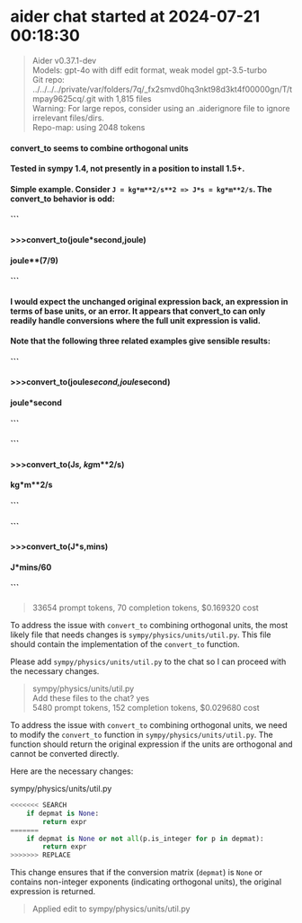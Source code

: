 
# aider chat started at 2024-07-21 00:18:30

> Aider v0.37.1-dev  
> Models: gpt-4o with diff edit format, weak model gpt-3.5-turbo  
> Git repo: ../../../../private/var/folders/7q/_fx2smvd0hq3nkt98d3kt4f00000gn/T/tmpay9625cq/.git with 1,815 files  
> Warning: For large repos, consider using an .aiderignore file to ignore irrelevant files/dirs.  
> Repo-map: using 2048 tokens  

#### convert_to seems to combine orthogonal units  
#### Tested in sympy 1.4, not presently in a position to install 1.5+.  
#### Simple example. Consider `J = kg*m**2/s**2 => J*s = kg*m**2/s`. The convert_to behavior is odd:  
#### ```  
#### >>>convert_to(joule*second,joule)  
####     joule**(7/9)  
#### ```  
#### I would expect the unchanged original expression back, an expression in terms of base units, or an error. It appears that convert_to can only readily handle conversions where the full unit expression is valid.  
####   
#### Note that the following three related examples give sensible results:  
#### ```  
#### >>>convert_to(joule*second,joule*second)  
####     joule*second  
#### ```  
#### ```  
#### >>>convert_to(J*s, kg*m**2/s)  
####     kg*m**2/s  
#### ```  
#### ```  
#### >>>convert_to(J*s,mins)  
####     J*mins/60  
#### ```  
> 33654 prompt tokens, 70 completion tokens, $0.169320 cost  

To address the issue with `convert_to` combining orthogonal units, the most likely file that needs changes is `sympy/physics/units/util.py`. This file should contain the implementation of the `convert_to` function.

Please add `sympy/physics/units/util.py` to the chat so I can proceed with the necessary changes.

> sympy/physics/units/util.py  
> Add these files to the chat? yes  
> 5480 prompt tokens, 152 completion tokens, $0.029680 cost  

To address the issue with `convert_to` combining orthogonal units, we need to modify the `convert_to` function in `sympy/physics/units/util.py`. The function should return the original expression if the units are orthogonal and cannot be converted directly.

Here are the necessary changes:

sympy/physics/units/util.py
```python
<<<<<<< SEARCH
    if depmat is None:
        return expr
=======
    if depmat is None or not all(p.is_integer for p in depmat):
        return expr
>>>>>>> REPLACE
```

This change ensures that if the conversion matrix (`depmat`) is `None` or contains non-integer exponents (indicating orthogonal units), the original expression is returned.

> Applied edit to sympy/physics/units/util.py  

